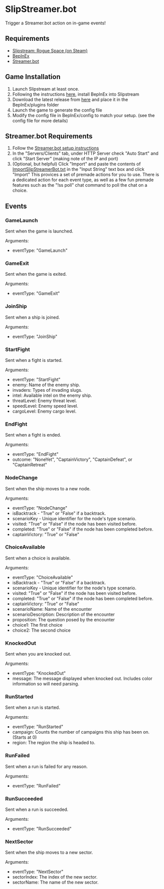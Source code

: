 # SlipStreamer.bot

Trigger a Streamer.bot action on in-game events!

## Requirements

- [Slipstream: Rogue Space (on Steam)](https://playslipstream.com)
- [BepInEx](https://docs.bepinex.dev/articles/user_guide/installation/index.html)
- [Streamer.bot](https://streamer.bot)

## Game Installation

1) Launch Slipstream at least once.
2) Following the instructions [here](https://docs.bepinex.dev/articles/user_guide/installation/index.html), install BepInEx into Slipstream
3) Download the latest release from [here](https://github.com/MoSadie/SlipStreamer.bot/releases/latest) and place it in the BepInEx/plugins folder
4) Launch the game to generate the config file
5) Modify the config file in BepInEx/config to match your setup. (see the config file for more details)

## Streamer.bot Requirements

1) Follow the [Streamer.bot setup instructions](https://docs.streamer.bot/get-started/installation)
2) In the "Servers/Clients" tab, under HTTP Server check "Auto Start" and click "Start Server" (making note of the IP and port)
3) (Optional, but helpful) Click "Import" and paste the contents of [ImportSlipStreamerBot.txt](ImportSlipStreamerBot.txt) in the "Input String" text box and click "Import" This provices a set of premade actions for you to use. There is a dedicated action for each event type, as well as a few fun premade features such as the "!ss poll" chat command to poll the chat on a choice.

## Events

### GameLaunch

Sent when the game is launched.

Arguments:

- eventType: "GameLaunch"


### GameExit

Sent when the game is exited.

Arguments:

- eventType: "GameExit"

### JoinShip

Sent when a ship is joined.

Arguments:

- eventType: "JoinShip"

### StartFight

Sent when a fight is started.

Arguments:

- eventType: "StartFight"
- enemy: Name of the enemy ship.
- invaders: Types of invading slugs.
- intel: Available intel on the enemy ship.
- threatLevel: Enemy threat level.
- speedLevel: Enemy speed level.
- cargoLevel: Enemy cargo level.

### EndFight

Sent when a fight is ended.

Arguments:

- eventType: "EndFight"
- outcome: "NoneYet", "CaptainVictory", "CaptainDefeat", or "CaptainRetreat"

### NodeChange

Sent when the ship moves to a new node.

Arguments:

- eventType: "NodeChange"
- isBacktrack - "True" or "False" if a backtrack.
- scenarioKey - Unique identifier for the node's type scenario.
- visited: "True" or "False" if the node has been visited before.
- completed: "True" or "False" if the node has been completed before.
- captainVictory: "True" or "False"

### ChoiceAvailable

Sent when a choice is available.

Arguments:

- eventType: "ChoiceAvailable"
- isBacktrack - "True" or "False" if a backtrack.
- scenarioKey - Unique identifier for the node's type scenario.
- visited: "True" or "False" if the node has been visited before.
- completed: "True" or "False" if the node has been completed before.
- captainVictory: "True" or "False"
- scenarioName: Name of the encounter
- scenarioDescription: Description of the encounter
- proposition: The question posed by the encounter
- choice1: The first choice
- choice2: The second choice

### KnockedOut

Sent when you are knocked out.

Arguments:

- eventType: "KnockedOut"
- message: The message displayed when knocked out. Includes color information so will need parsing.

### RunStarted

Sent when a run is started.

Arguments:

- eventType: "RunStarted"
- campaign: Counts the number of campaigns this ship has been on. (Starts at 0)
- region: The region the ship is headed to.

### RunFailed

Sent when a run is failed for any reason.

Arguments:

- eventType: "RunFailed"

### RunSucceeded

Sent when a run is succeeded.

Arguments:

- eventType: "RunSucceeded"

### NextSector

Sent when the ship moves to a new sector.

Arguments:

- eventType: "NextSector"
- sectorIndex: The index of the new sector.
- sectorName: The name of the new sector.
